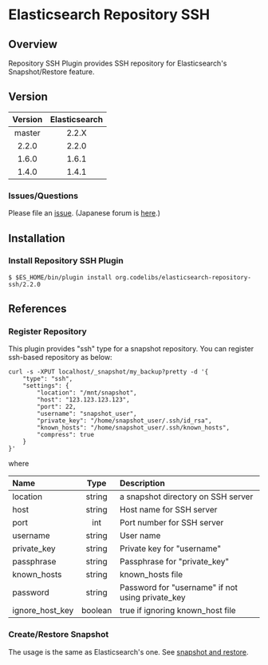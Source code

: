 Elasticsearch Repository SSH
=======================

## Overview

Repository SSH Plugin provides SSH repository for Elasticsearch's Snapshot/Restore feature.

## Version

| Version   | Elasticsearch |
|:---------:|:-------------:|
| master    | 2.2.X         |
| 2.2.0     | 2.2.0         |
| 1.6.0     | 1.6.1         |
| 1.4.0     | 1.4.1         |

### Issues/Questions

Please file an [issue](https://github.com/codelibs/elasticsearch-repository-ssh/issues "issue").
(Japanese forum is [here](https://github.com/codelibs/codelibs-ja-forum "here").)

## Installation

### Install Repository SSH Plugin

    $ $ES_HOME/bin/plugin install org.codelibs/elasticsearch-repository-ssh/2.2.0

## References

### Register Repository

This plugin provides "ssh" type for a snapshot repository.
You can register ssh-based repository as below:

    curl -s -XPUT localhost/_snapshot/my_backup?pretty -d '{
        "type": "ssh",
        "settings": {
            "location": "/mnt/snapshot",
            "host": "123.123.123.123",
            "port": 22,
            "username": "snapshot_user",
            "private_key": "/home/snapshot_user/.ssh/id_rsa",
            "known_hosts": "/home/snapshot_user/.ssh/known_hosts",
            "compress": true
        }
    }'

where

| Name     | Type | Description |
|:---------|:-:|:-------------|
| location | string | a snapshot directory on SSH server |
| host | string | Host name for SSH server |
| port | int | Port number for SSH server |
| username | string | User name |
| private_key | string | Private key for "username" |
| passphrase | string | Passphrase for "private\_key" |
| known\_hosts | string | known\_hosts file |
| password | string | Password for "username" if not using private\_key |
| ignore\_host\_key | boolean | true if ignoring known\_host file |

### Create/Restore Snapshot

The usage is the same as Elasticsearch's one.
See [snapshot and restore](http://www.elasticsearch.org/guide/en/elasticsearch/reference/current/modules-snapshots.html "snapshot and restore").
